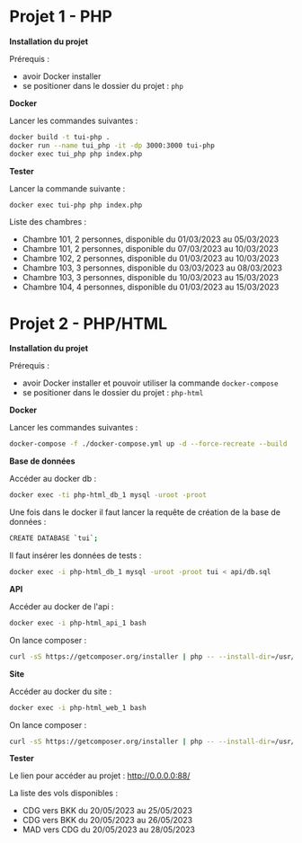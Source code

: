 # Projet 1 - PHP

**Installation du projet**

Prérequis :
- avoir Docker installer
- se positioner dans le dossier du projet : `php`

**Docker**

Lancer les commandes suivantes :
```bash
docker build -t tui-php .
docker run --name tui_php -it -dp 3000:3000 tui-php
docker exec tui_php php index.php
```

**Tester**

Lancer la commande suivante :
```bash
docker exec tui-php php index.php
```

Liste des chambres :
- Chambre 101, 2 personnes, disponible du 01/03/2023 au 05/03/2023
- Chambre 101, 2 personnes, disponible du 07/03/2023 au 10/03/2023
- Chambre 102, 2 personnes, disponible du 01/03/2023 au 10/03/2023
- Chambre 103, 3 personnes, disponible du 03/03/2023 au 08/03/2023
- Chambre 103, 3 personnes, disponible du 10/03/2023 au 15/03/2023
- Chambre 104, 4 personnes, disponible du 01/03/2023 au 15/03/2023

# Projet 2 - PHP/HTML

**Installation du projet**

Prérequis :
- avoir Docker installer et pouvoir utiliser la commande `docker-compose`
- se positioner dans le dossier du projet : `php-html`

**Docker**

Lancer les commandes suivantes :
```bash
docker-compose -f ./docker-compose.yml up -d --force-recreate --build
```

**Base de données**

Accéder au docker db :
```bash
docker exec -ti php-html_db_1 mysql -uroot -proot
```
Une fois dans le docker il faut lancer la requête de création de la base de données :
```bash
CREATE DATABASE `tui`;
```

Il faut insérer les données de tests :
```bash
docker exec -i php-html_db_1 mysql -uroot -proot tui < api/db.sql 
```

**API**

Accéder au docker de l'api :
```bash
docker exec -i php-html_api_1 bash
```

On lance composer :
```bash
curl -sS https://getcomposer.org/installer | php -- --install-dir=/usr/local/bin --filename=composer | composer install
```

**Site**

Accéder au docker du site :
```bash
docker exec -i php-html_web_1 bash
```

On lance composer :
```bash
curl -sS https://getcomposer.org/installer | php -- --install-dir=/usr/local/bin --filename=composer | composer install
```

**Tester**

Le lien pour accéder au projet : http://0.0.0.0:88/

La liste des vols disponibles :
- CDG vers BKK du 20/05/2023 au 25/05/2023
- CDG vers BKK du 20/05/2023 au 26/05/2023
- MAD vers CDG du 20/05/2023 au 28/05/2023
